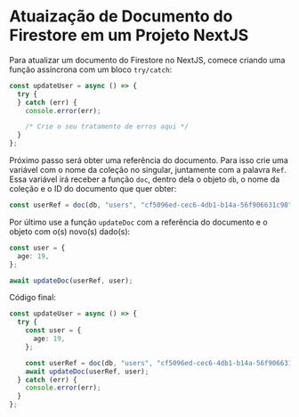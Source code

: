 # Atuaização de Documento do Firestore em um Projeto NextJS

Para atualizar um documento do Firestore no NextJS, comece criando uma função assíncrona com um bloco `try/catch`:

```typescript
const updateUser = async () => {
  try {
  } catch (err) {
    console.error(err);

    /* Crie o seu tratamento de erros aqui */
  }
};
```

Próximo passo será obter uma referência do documento.
Para isso crie uma variável com o nome da coleção no singular, juntamente com a palavra `Ref`.
Essa variável irá receber a função `doc`, dentro dela o objeto `db`, o nome da coleção e o ID do documento que quer obter:

```typescript
const userRef = doc(db, "users", "cf5096ed-cec6-4db1-b14a-56f906631c98");
```

Por último use a função `updateDoc` com a referência do documento e o objeto com o(s) novo(s) dado(s):

```typescript
const user = {
  age: 19,
};

await updateDoc(userRef, user);
```

Código final:

```typescript
const updateUser = async () => {
  try {
    const user = {
      age: 19,
    };

    const userRef = doc(db, "users", "cf5096ed-cec6-4db1-b14a-56f906631c98");
    await updateDoc(userRef, user);
  } catch (err) {
    console.error(err);
  }
};
```
